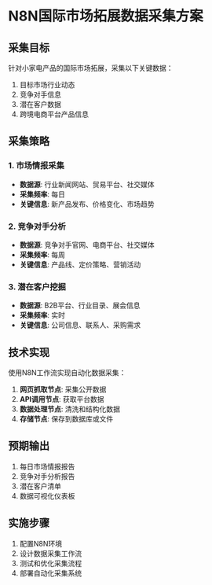 # N8N国际市场拓展数据采集方案

## 采集目标

针对小家电产品的国际市场拓展，采集以下关键数据：

1. 目标市场行业动态
2. 竞争对手信息
3. 潜在客户数据
4. 跨境电商平台产品信息

## 采集策略

### 1. 市场情报采集
- **数据源**: 行业新闻网站、贸易平台、社交媒体
- **采集频率**: 每日
- **关键信息**: 新产品发布、价格变化、市场趋势

### 2. 竞争对手分析
- **数据源**: 竞争对手官网、电商平台、社交媒体
- **采集频率**: 每周
- **关键信息**: 产品线、定价策略、营销活动

### 3. 潜在客户挖掘
- **数据源**: B2B平台、行业目录、展会信息
- **采集频率**: 实时
- **关键信息**: 公司信息、联系人、采购需求

## 技术实现

使用N8N工作流实现自动化数据采集：

1. **网页抓取节点**: 采集公开数据
2. **API调用节点**: 获取平台数据
3. **数据处理节点**: 清洗和结构化数据
4. **存储节点**: 保存到数据库或文件

## 预期输出

1. 每日市场情报报告
2. 竞争对手分析报告
3. 潜在客户清单
4. 数据可视化仪表板

## 实施步骤

1. 配置N8N环境
2. 设计数据采集工作流
3. 测试和优化采集流程
4. 部署自动化采集系统